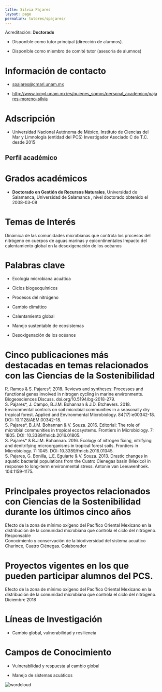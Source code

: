 ```yaml
---
title: Silvia Pajares
layout: page
permalink: tutores/spajares/
---
```


Acreditación: **Doctorado**


 - Disponible como tutor principal (dirección de alumnos).


 - Disponible como miembro de comité tutor (asesoría de alumnos)





# Información de contacto

 - <spajares@cmarl.unam.mx>


 - <a href="http://www.icmyl.unam.mx/es/quienes_somos/personal_academico/pajares-moreno-silvia" rel="nofollow">http://www.icmyl.unam.mx/es/quienes_somos/personal_academico/pajares-moreno-silvia</a>




# Adscripción


 - Universidad Nacional Autónoma de México, Instituto de Ciencias del Mar y Limnología (entidad del PCS)    Investigador Asociado C de T.C. desde 2015
 





## Perfil académico


# Grados académicos


 - **Doctorado en Gestión de Recursos Naturales**, Universidad de Salamanca, Universidad de Salamanca , nivel doctorado obtenido el 2008-03-08




# Temas de Interés

Dinámica de las comunidades microbianas que controla los procesos del nitrógeno en cuerpos de aguas marinas y epicontinentales
Impacto del calentamiento global en la desoxigenación de los océanos



# Palabras clave


 - Ecología microbiana acuática

 - Ciclos biogeoquímicos

 - Procesos del nitrógeno

 - Cambio climático

 - Calentamiento global

 - Manejo sustentable de ecosistemas

 - Desoxigenación de los océanos




# Cinco publicaciones más destacadas en temas relacionados con las Ciencias de la Sostenibilidad

R. Ramos &amp; S. Pajares*, 2018. Reviews and syntheses: Processes and functional genes involved in nitrogen cycling in marine environments. Biogeosciences Discuss. doi.org/10.5194/bg-2018-279.<br />S. Pajares*, J. Campo, B.J.M. Bohannan &amp; J.D. Etchevers. 2018. Environmental controls on soil microbial communities in a seasonally dry tropical forest. Applied and Environmental Microbiology. 84(17):e00342-18. DOI: 10.1128/AEM.00342-18. <br />S. Pajares*, B.J.M. Bohannan &amp; V. Souza. 2016. Editorial: The role of microbial communities in tropical ecosystems. Frontiers in Microbiology. 7: 1805. DOI: 10.3389/fmicb.2016.01805.<br />S. Pajares* &amp; B.J.M. Bohannan. 2016. Ecology of nitrogen fixing, nitrifying and denitrifying microorganisms in tropical forest soils. Frontiers in Microbiology. 7: 1045. DOI: 10.3389/fmicb.2016.01045.<br />S. Pajares, G. Bonilla, L.E. Eguiarte &amp; V. Souza. 2013. Drastic changes in aquatic bacterial populations from the Cuatro Cienegas basin (Mexico) in response to long-term environmental stress. Antonie van Leeuwenhoek. 104:1159-1175.




# Principales proyectos relacionados con Ciencias de la Sostenibilidad durante los últimos cinco años

Efecto de la zona de mínimo oxígeno del Pacífico Oriental Mexicano en la distribución de la comunidad microbiana que controla el ciclo del nitrógeno. Responsable<br />Conocimiento y conservación de la biodiversidad del sistema acuático Churince, Cuatro Ciénegas. Colaborador<br />




# Proyectos vigentes en los que pueden participar alumnos del PCS.

Efecto de la zona de mínimo oxígeno del Pacífico Oriental Mexicano en la distribución de la comunidad microbiana que controla el ciclo del nitrógeno. Diciembre 2018




# Líneas de Investigación


 - Cambio global, vulnerabilidad y resiliencia





# Campos de Conocimiento

 - Vulnerabilidad y respuesta al cambio global

 - Manejo de sistemas acuáticos



![wordcloud](https://sostenibilidad.posgrado.unam.mx/media/perfil-academico/308/wordcloud.png)
